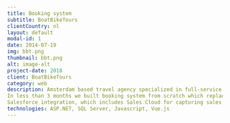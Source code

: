 ```yaml
---
title: Booking system
subtitle: BoatBikeTours
clientCountry: nl
layout: default
modal-id: 1
date: 2014-07-19
img: bbt.png
thumbnail: bbt.png
alt: image-alt
project-date: 2018
client: BoatBikeTours
category: web
description: Amsterdam based travel agency specialized in full-service bike-boat holidays. Operating tours all across the Europe in more than 12 countries.
In less than 3 months we built booking system from scratch which replaced the current product that Boat Bike Tours was using. The system is implemented as a web appliaction built with ASP.NET server technology, JavaScript and VueJS on the web client, SQL Server for the database and hosted in Amazon Web Services.
Salesforce integration, which includes Sales Cloud for capturing sales processes from lead to closed deals, Service Cloud for maintaining customer relationship and ongoing support, and Marketing Cloud to gather new leads and drive new business. We are also integrating Salesforce CRM with new booking system to keep all customer related data in one place.
technologies: ASP.NET, SQL Server, Javascript, Vue.js
---
```

